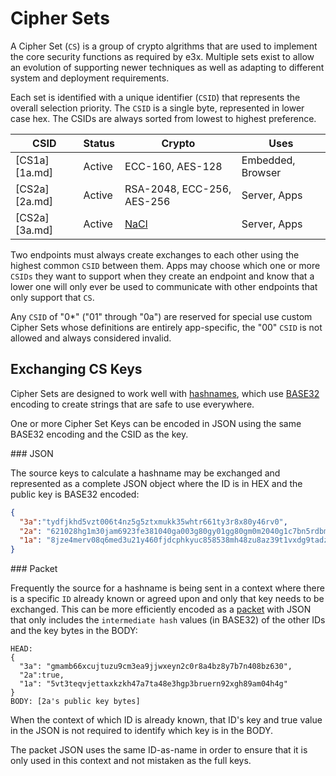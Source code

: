 Cipher Sets
===========

A Cipher Set (`CS`) is a group of crypto algrithms that are used to implement the core security functions as required by e3x.  Multiple sets exist to allow an evolution of supporting newer techniques as well as adapting to different system and deployment requirements.

Each set is identified with a unique identifier (`CSID`) that represents the overall selection priority. The `CSID` is a single byte, represented in lower case hex. The CSIDs are always sorted from lowest to highest preference.

| CSID          | Status | Crypto                        | Uses                  |
|---------------|--------|-------------------------------|-----------------------|
| [CS1a][1a.md] | Active | ECC-160, AES-128              | Embedded, Browser     |
| [CS2a][2a.md] | Active | RSA-2048, ECC-256, AES-256    | Server, Apps          |
| [CS2a][3a.md] | Active | [NaCl](http://nacl.cr.yp.to/) | Server, Apps          |

Two endpoints must always create exchanges to each other using the highest common `CSID` between them.  Apps may choose which one or more `CSIDs` they want to support when they create an endpoint and know that a lower one will only ever be used to communicate with other endpoints that only support that `CS`.

Any `CSID` of "0*" ("01" through "0a") are reserved for special use custom Cipher Sets whose definitions are entirely app-specific, the "00" `CSID` is not allowed and always considered invalid.

## Exchanging CS Keys

Cipher Sets are designed to work well with [hashnames](../../hashname/), which use [BASE32](http://tools.ietf.org/html/rfc4648) encoding to create strings that are safe to use everywhere.

One or more Cipher Set Keys can be encoded in JSON using the same BASE32 encoding and the CSID as the key.

<a name="json" />
### JSON

The source keys to calculate a hashname may be exchanged and represented as a complete JSON object where the ID is in HEX and the public key is BASE32 encoded:

```json
{
  "3a":"tydfjkhd5vzt006t4nz5g5ztxmukk35whtr661ty3r8x80y46rv0",
  "2a": "621028hg1m30jam6923fe381040ga003g80gy01gg80gm0m2040g1c7bn5rdbmctf9qf56xvjf7d0faygd350fgpwy9baqg9e6ffhmmd2z0dytj6m6yn4cud1ny2nbv4qt7mn0fcper50zv4g1kavyv7mxm4tc06xhq33n8mzn80c6y6knyntvxfcnh1k9aftvrrb43b3vrh7eed3h117z4rqcruj3c38nyj6mdaudgdz6eph2wb2zzjf9h1c0tz9np4nbpvj42m5k192gqb36cgzvhchmzr3d4xutv3knw31h9g28bfbaawdexzrtc1cjdpx7yz6x9v2wjjhhettq1ehm457vf1r1kuqmynyvfkr5hhv3vf3dmwqxh03kruk0y2zve3h39a9d748raemkjg02avxcm3ktrd1jaxnbcup69m1u0e9kuq3mffj0g0cq3rqyjqyr2491820c0g008",
  "1a": "8jze4merv08q6med3u21y460fjdcphkyuc858538mh48zu8az39t1vxdg9tadzun"
}
```

<a name="packet" />
### Packet 

Frequently the source for a hashname is being sent in a context where there is a specific `ID` already known or agreed upon and only that key needs to be exchanged.  This can be more efficiently encoded as a [packet](../../lob/) with JSON that only includes the `intermediate hash` values (in BASE32) of the other IDs and the key bytes in the BODY:

```
HEAD:
{
  "3a": "gmamb66xcujtuzu9cm3ea9jjwxeyn2c0r8a4bz8y7b7n408bz630",
  "2a":true,
  "1a": "5vt3teqvjettaxkzkh47a7ta48e3hgp3bruern92xgh89am04h4g"
}
BODY: [2a's public key bytes]
```

When the context of which ID is already known, that ID's key and true value in the JSON is not required to identify which key is in the BODY.

The packet JSON uses the same ID-as-name in order to ensure that it is only used in this context and not mistaken as the full keys.
